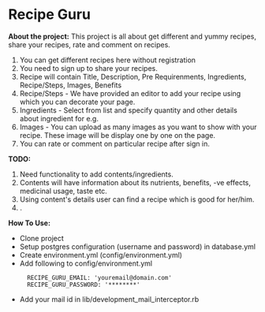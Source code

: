 **Recipe Guru**
=======================================

**About the project:**
This project is all about get different and yummy recipes, share your recipes, rate and comment on recipes.

  1. You can get different recipes here without registration
  2. You need to sign up to share your recipes.
  3. Recipe will contain Title, Description, Pre Requirenments, Ingredients, Recipe/Steps, Images, Benefits
  4. Recipe/Steps - We have provided an editor to add your recipe using which you can decorate your page.
  5. Ingredients - Select from list and specify quantity and other details about ingredient for e.g. 
  6. Images - You can upload as many images as you want to show with your recipe. These image will be display one by one on the page.
  3. You can rate or comment on particular recipe after sign in.
  

**TODO:**
  1. Need functionality to add contents/ingredients.
  2. Contents will have information about its nutrients, benefits, -ve effects, medicinal usage, taste etc.
  3. Using content's details user can find a recipe which is good for her/him.
  4. .

**How To Use:**

* Clone project
* Setup postgres configuration (username and password) in database.yml
* Create environment.yml (config/environment.yml)
* Add following to config/environment.yml
  ```
    RECIPE_GURU_EMAIL: 'youremail@domain.com'
    RECIPE_GURU_PASSWORD: '********'
  ```
* Add your mail id in lib/development_mail_interceptor.rb 
